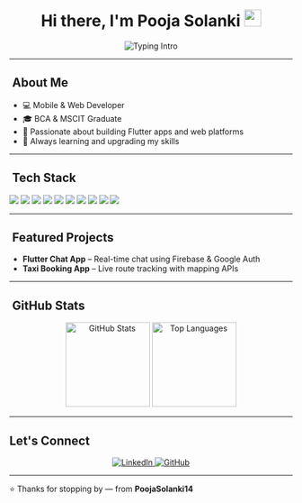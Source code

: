 <!-- Header with Animated Typing Effect -->
<h1 align="center">
  Hi there, I'm Pooja Solanki <img src="https://github.com/DenverCoder1/readme-typing-svg/raw/master/docs/assets/Hi.gif" width="30px"/>
</h1>

<p align="center">
  <img src="https://readme-typing-svg.herokuapp.com?size=24&color=FF69B4&center=true&vCenter=true&lines=Mobile+%26+Web+Developer;Flutter+%7C+Dart+%7C+Firebase;Lifelong+Learner" alt="Typing Intro" />
</p>

---

## ​ About Me
- 💻 Mobile & Web Developer  
- 🎓 BCA & MSCIT Graduate 
- 🚀 Passionate about building Flutter apps and web platforms  
- 🌱 Always learning and upgrading my skills

---

## ​ Tech Stack
<p align="left">
  <img src="https://img.shields.io/badge/Flutter-02569B?style=for-the-badge&logo=flutter&logoColor=white" />
  <img src="https://img.shields.io/badge/Dart-0175C2?style=for-the-badge&logo=dart&logoColor=white" />
  <img src="https://img.shields.io/badge/Firebase-FFCA28?style=for-the-badge&logo=firebase&logoColor=black" />
  <img src="https://img.shields.io/badge/Java-ED8B00?style=for-the-badge&logo=java&logoColor=white" />
  <img src="https://img.shields.io/badge/PHP-777BB4?style=for-the-badge&logo=php&logoColor=white" />
  <img src="https://img.shields.io/badge/MySQL-4479A1?style=for-the-badge&logo=mysql&logoColor=white" />
  <img src="https://img.shields.io/badge/HTML5-E34F26?style=for-the-badge&logo=html5&logoColor=white" />
  <img src="https://img.shields.io/badge/CSS3-1572B6?style=for-the-badge&logo=css3&logoColor=white" />
  <img src="https://img.shields.io/badge/JavaScript-F7DF1E?style=for-the-badge&logo=javascript&logoColor=black" />
  <img src="https://img.shields.io/badge/C%20%2F%20C%2B%2B-00599C?style=for-the-badge&logo=c++&logoColor=white" />
</p>

---

## ​ Featured Projects
- **Flutter Chat App** – Real-time chat using Firebase & Google Auth  
- **Taxi Booking App** – Live route tracking with mapping APIs  

---

## ​ GitHub Stats
<p align="center">
  <img src="https://github-readme-stats.vercel.app/api?username=PoojaSolanki14&show_icons=true&theme=radical" height="150" alt="GitHub Stats"/>
  <img src="https://github-readme-stats.vercel.app/api/top-langs/?username=PoojaSolanki14&layout=compact&theme=radical" height="150" alt="Top Languages"/>
</p>

---

##  Let's Connect
<p align="center">
  <a href="https://www.linkedin.com/in/pooja-solanki-213690233/" target="_blank">
    <img src="https://img.shields.io/badge/LinkedIn-0077B5?style=for-the-badge&logo=linkedin&logoColor=white" alt="LinkedIn"/>
  </a>
  <a href="https://github.com/PoojaSolanki14" target="_blank">
    <img src="https://img.shields.io/badge/GitHub-181717?style=for-the-badge&logo=github&logoColor=white" alt="GitHub"/>
  </a>
</p>

---

⭐️ Thanks for stopping by — from **PoojaSolanki14**
